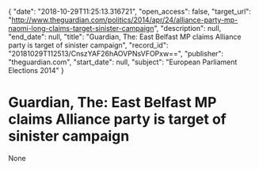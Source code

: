 {
  "date": "2018-10-29T11:25:13.316721", 
  "open_access": false, 
  "target_url": "http://www.theguardian.com/politics/2014/apr/24/alliance-party-mp-naomi-long-claims-target-sinister-campaign", 
  "description": null, 
  "end_date": null, 
  "title": "Guardian, The: East Belfast MP claims Alliance party is target of sinister campaign", 
  "record_id": "20181029T112513/CnszYAF26hAOVPNsVFOPxw==", 
  "publisher": "theguardian.com", 
  "start_date": null, 
  "subject": "European Parliament Elections 2014"
}

# Guardian, The: East Belfast MP claims Alliance party is target of sinister campaign

None